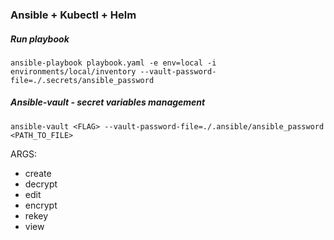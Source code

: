 ### Ansible + Kubectl + Helm

##### Run playbook
```
ansible-playbook playbook.yaml -e env=local -i environments/local/inventory --vault-password-file=./.secrets/ansible_password
```

##### Ansible-vault - secret variables management
```
ansible-vault <FLAG> --vault-password-file=./.ansible/ansible_password <PATH_TO_FILE>
```
ARGS:
- create
- decrypt
- edit
- encrypt
- rekey
- view